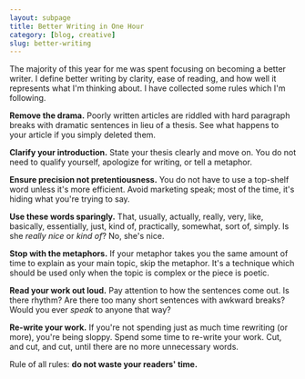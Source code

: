 ```yaml
---
layout: subpage
title: Better Writing in One Hour
category: [blog, creative]
slug: better-writing
---
```

The majority of this year for me was spent focusing on becoming a better writer. I define better writing by clarity, ease of reading, and how well it represents what I'm thinking about. I have collected some rules which I'm following.

**Remove the drama.** Poorly written articles are riddled with hard paragraph breaks with dramatic sentences in lieu of a thesis. See what happens to your article if you simply deleted them.

**Clarify your introduction.** State your thesis clearly and move on. You do not need to qualify yourself, apologize for writing, or tell a metaphor.

**Ensure precision not pretentiousness.** You do not have to use a top-shelf word unless it's more efficient. Avoid marketing speak; most of the time, it's hiding what you're trying to say.

**Use these words sparingly.** That, usually, actually, really, very, like, basically, essentially, just, kind of, practically, somewhat, sort of, simply. Is she *really nice* or *kind of*? No, she's nice.

**Stop with the metaphors.** If your metaphor takes you the same amount of time to explain as your main topic, skip the metaphor. It's a technique which should be used only when the topic is complex or the piece is poetic.

**Read your work out loud.** Pay attention to how the sentences come out. Is there rhythm? Are there too many short sentences with awkward breaks? Would you ever _speak_ to anyone that way?

**Re-write your work.** If you're not spending just as much time rewriting (or more), you're being sloppy. Spend some time to re-write your work. Cut, and cut, and cut, until there are no more unnecessary words.

Rule of all rules: **do not waste your readers' time.**